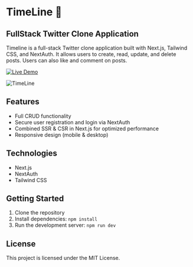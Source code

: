 # TimeLine 📝

## FullStack Twitter Clone Application

Timeline is a full-stack Twitter clone application built with Next.js, Tailwind CSS, and NextAuth. It allows users to create, read, update, and delete posts. Users can also like and comment on posts.


[![Live Demo](https://img.shields.io/badge/Live-Demo-brightgreen)](https://amannn-portfolio.vercel.app/)

![TimeLine](https://github.com/user-attachments/assets/8872c301-ad4d-4ba9-a8db-f936b12aea54)


## Features

- Full CRUD functionality
- Secure user registration and login via NextAuth
- Combined SSR & CSR in Next.js for optimized performance
- Responsive design (mobile & desktop)

## Technologies

- Next.js
- NextAuth
- Tailwind CSS

## Getting Started

1. Clone the repository
2. Install dependencies: `npm install`
3. Run the development server: `npm run dev`

## License

This project is licensed under the MIT License.
